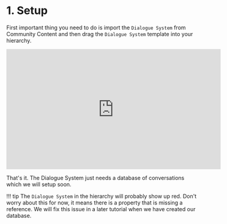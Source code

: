 # 1. Setup

First important thing you need to do is import the `Dialogue System` from Community Content and then drag the `Dialogue System` template into your hierarchy.

<iframe width="560" height="315" src="https://www.youtube.com/embed/S8Gp3V2zfpU" title="YouTube video player" frameborder="0" allow="accelerometer; autoplay; clipboard-write; encrypted-media; gyroscope; picture-in-picture" allowfullscreen></iframe>

That's it.  The Dialogue System just needs a database of conversations which we will setup soon.

!!! tip
	The `Dialogue System` in the hierarchy will probably show up red.  Don't worry about this for now, it means there is a property that is missing a reference.  We will fix this issue in a later tutorial when we have created our database.